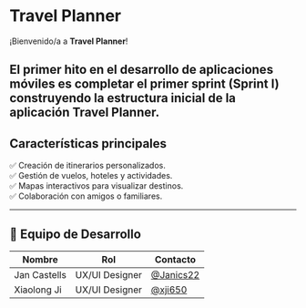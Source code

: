 # Travel Planner

¡Bienvenido/a a **Travel Planner**!

El primer hito en el desarrollo de aplicaciones móviles es completar el primer sprint (Sprint I) construyendo la estructura inicial de la aplicación Travel Planner.
---

##  Características principales

✅ Creación de itinerarios personalizados.  
✅ Gestión de vuelos, hoteles y actividades.  
✅ Mapas interactivos para visualizar destinos.  
✅ Colaboración con amigos o familiares.

---
## 👥 Equipo de Desarrollo

| Nombre       | Rol | Contacto                                     |
|--------------|---|----------------------------------------------|
| Jan Castells | UX/UI Designer  | [@Janics22](https://github.com/Janics22)    |
| Xiaolong Ji  | UX/UI Designer | [@xji650](https://github.com/xji650)         |

